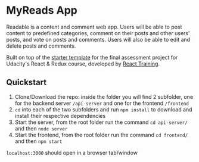 # MyReads App

Readable is a content and comment web app. Users will be able to post content to predefined categories, comment on their posts and other users' posts, and vote on posts and comments. Users will also be able to edit and delete posts and comments.

Built on top of the [starter template](https://github.com/udacity/reactnd-project-readable-starter) for the final assessment project for Udacity's React & Redux course, developed by [React Training](https://reacttraining.com). 

## Quickstart

1. Clone/Download the repo: inside the folder you will find 2 subfolder, one for the backend server `/api-server` and one for the frontend `/frontend`
2. `cd` into each of the two subfolders and run `npm install` to download and install their respective dependencies
3. Start the server, from the root folder run the command `cd api-server/` and then `node server`
4. Start the frontend, from the root folder run the command `cd frontend/` and then `npm start`

`localhost:3000` should open in a browser tab/window